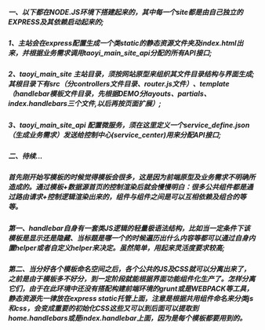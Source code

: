 
##### 一、以下都在NODE.JS环境下搭建起来的，其中每一个site都是由自己独立的EXPRESS及其依赖启动起来的;
 ##### 1、主站会在express配置生成一个类static的静态资源文件夹及index.html出来，并根据业务需求调用taoyi_main_site_api分配的所有API接口;
 
 ##### 2、taoyi_main_site 主站目录，须按网站原型来组织其文件目录结构与界面生成;其根目录下有src（分controllers文件目录、router.js文件）、template（handlebar模板文件目录，先根据DEMO分layouts、partials、index.handlebars三个文件,以后再按页面扩展）;
 
 ##### 3、taoyi_main_site_api 配置微服务，须在这里定义一个service_define.json（生成业务需求）发送给控制中心(service_center)用来分配API接口;

##### 二、待续...
##### 首先刚开始写模板的时候觉得模板会很多，这是因为前端原型及业务需求不明确所造成的。通过模板+数据源首页的控制渲染后就会慢慢明白：很多公共组件都是通过路由请求+控制逻辑渲染出来的，组件与组件之间是可以互相依赖及组合的等等。
##### 第一、handlebar自身有一套类JS逻辑的轻量极语法结构，比如当一定条件下该模板是显示还是隐藏、当标题是哪一个的时候遍历出什么内容等都可以通过自身内置helper或者自定义helper来决定。虽然简单，用起来灵活度要求较高;
##### 第二、当分好各个模板命名空间之后，各个公共的JS及CSS就可以分离出来了，之前是由于模板多不好分，到一定阶段就能根据界面功能组件化生产了。怎样分离它们，由于在此环境中还没有搭配构建前端环境的grunt或是WEBPACK等工具，静态资源先一律放在express static托管上面，注意是根据共用组件命名来分类js和css，会变成重要的初始化CSS这些又可以到后面可以提取到home.handlebars或是index.handlebar上面，因为是每个模板都要用到的。

